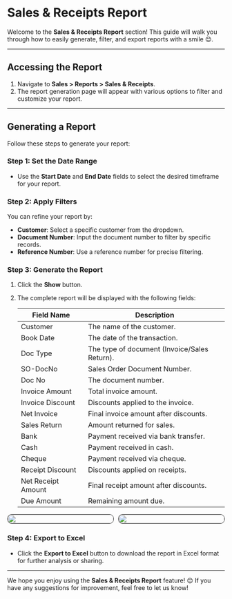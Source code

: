 # **Sales & Receipts Report**

Welcome to the **Sales & Receipts Report** section! This guide will walk you through how to easily generate, filter, and export reports with a smile 😊.

---

## **Accessing the Report**
1. Navigate to **Sales > Reports > Sales & Receipts**.
2. The report generation page will appear with various options to filter and customize your report.

---

## **Generating a Report**
Follow these steps to generate your report:

### **Step 1: Set the Date Range**
- Use the **Start Date** and **End Date** fields to select the desired timeframe for your report.

### **Step 2: Apply Filters**
You can refine your report by:
- **Customer**: Select a specific customer from the dropdown.
- **Document Number**: Input the document number to filter by specific records.
- **Reference Number**: Use a reference number for precise filtering.

### **Step 3: Generate the Report**
1. Click the **Show** button.
2. The complete report will be displayed with the following fields:

   | **Field Name**       | **Description**                                |
   |-----------------------|------------------------------------------------|
   | Customer             | The name of the customer.                     |
   | Book Date            | The date of the transaction.                  |
   | Doc Type             | The type of document (Invoice/Sales Return).  |
   | SO-DocNo             | Sales Order Document Number.                  |
   | Doc No               | The document number.                          |
   | Invoice Amount       | Total invoice amount.                         |
   | Invoice Discount     | Discounts applied to the invoice.             |
   | Net Invoice          | Final invoice amount after discounts.         |
   | Sales Return         | Amount returned for sales.                    |
   | Bank                 | Payment received via bank transfer.           |
   | Cash                 | Payment received in cash.                     |
   | Cheque               | Payment received via cheque.                  |
   | Receipt Discount     | Discounts applied on receipts.                |
   | Net Receipt Amount   | Final receipt amount after discounts.         |
   | Due Amount           | Remaining amount due.                         |

<div style="display: flex; gap: 10px;">
  <img src="../images/taxable customer creation.png" style="width: 100%; border-radius: 10px; border: 0.5px solid #333;">
  <img src="../images/tax exempt customer.png" style="width: 100%; border-radius: 10px; border: 0.5px solid #333;">
</div>

### **Step 4: Export to Excel**
- Click the **Export to Excel** button to download the report in Excel format for further analysis or sharing.

---

We hope you enjoy using the **Sales & Receipts Report** feature! 😊 If you have any suggestions for improvement, feel free to let us know!